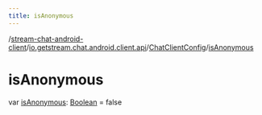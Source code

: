 ```yaml
---
title: isAnonymous
---
```

/[stream-chat-android-client](../../index.md)/[io.getstream.chat.android.client.api](../index.md)/[ChatClientConfig](index.md)/[isAnonymous](isAnonymous.md)  
  
  
  
# isAnonymous  
var [isAnonymous](isAnonymous.md): [Boolean](https://kotlinlang.org/api/latest/jvm/stdlib/kotlin/-boolean/index.html) = false
